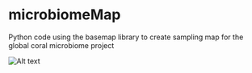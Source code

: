 # microbiomeMap

Python code using the basemap library to create sampling map for the global coral microbiome project

![Alt text](https://cloud.githubusercontent.com/assets/6932679/6769658/511374fa-d0b6-11e4-90ff-a1b27fab9360.png)
